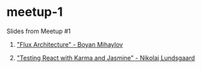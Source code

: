 # meetup-1
Slides from Meetup #1

1. ["Flux Architecture" - Boyan Mihaylov](https://github.com/copenhagenreact/meetup-1/raw/master/Flux%20architecture.pdf)

1. ["Testing React with Karma and Jasmine" - Nikolaj Lundsgaard](https://github.com/copenhagenreact/meetup-1/raw/master/Testing%20react.pdf)
